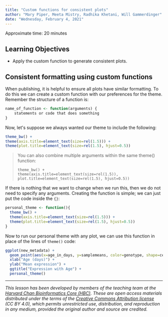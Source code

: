 ```yaml
---
title: "Custom functions for consistent plots"
author: "Mary Piper, Meeta Mistry, Radhika Khetani, Will Gammerdinger"
date: "Wednesday, February 4, 2021"
---
```


Approximate time: 20 minutes

## Learning Objectives 

* Apply the custom function to generate consistent plots.

## Consistent formatting using custom functions

When publishing, it is helpful to ensure all plots have similar formatting. To do this we can create a custom function with our preferences for the theme. Remember the structure of a function is:

```r
name_of_function <- function(arguments) {
    statements or code that does something
}
```

Now, let's suppose we always wanted our theme to include the following:

```r
theme_bw() +
theme(axis.title=element_text(size=rel(1.5))) +
theme(plot.title=element_text(size=rel(1.5), hjust=0.5))
```

> You can also combine multiple arguments within the same theme() function:
>
> ```
> theme_bw() +
> theme(axis.title=element_text(size=rel(1.5)), plot.title=element_text(size=rel(1.5), hjust=0.5))
> ```

If there is nothing that we want to change when we run this, then we do not need to specify any arguments. Creating the function is simple; we can just put the code inside the `{}`:

```r
personal_theme <- function(){
  theme_bw() +
  theme(axis.title=element_text(size=rel(1.5))) +
  theme(plot.title=element_text(size=rel(1.5), hjust=0.5))
}
```

Now to run our personal theme with any plot, we can use this function in place of the lines of `theme()` code:

```r
ggplot(new_metadata) +
  geom_point(aes(x=age_in_days, y=samplemeans, color=genotype, shape=celltype), size=rel(3.0)) +
  xlab("Age (days)") +
  ylab("Mean expression") +
  ggtitle("Expression with Age") +
  personal_theme()
```

---
*This lesson has been developed by members of the teaching team at the [Harvard Chan Bioinformatics Core (HBC)](http://bioinformatics.sph.harvard.edu/). These are open access materials distributed under the terms of the [Creative Commons Attribution license](https://creativecommons.org/licenses/by/4.0/) (CC BY 4.0), which permits unrestricted use, distribution, and reproduction in any medium, provided the original author and source are credited.*
